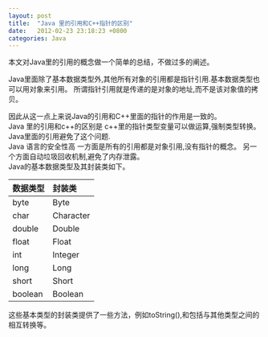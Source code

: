```yaml
---
layout: post
title:  "Java 里的引用和C++指针的区别"
date:   2012-02-23 23:18:23 +0800
categories: Java
---
```

本文对Java里的引用的概念做一个简单的总结，不做过多的阐述。

Java里面除了基本数据类型外,其他所有对象的引用都是指针引用.基本数据类型也可以用对象来引用。 所谓指针引用就是传递的是对象的地址,而不是该对象值的拷贝。<br>

因此从这一点上来说Java的引用和C++里面的指针的作用是一致的。<br>
Java 里的引用和c++的区别是 c++里的指针类型变量可以做运算,强制类型转换。 Java里面的引用避免了这个问题.<br>
Java 语言的安全性高 一方面是所有的引用都是对象引用,没有指针的概念。 另一个方面自动垃圾回收机制,避免了内存泄露。
<br>
Java的基本数据类型及其封装类如下。

数据类型|封装类|
---|:---|
byte|Byte|
char|Character|
double|Double|
float|Float|
int|Integer|
long|Long|
short|Short|
boolean|Boolean|


这些基本类型的封装类提供了一些方法，例如toString(),和包括与其他类型之间的相互转换等。<br>
